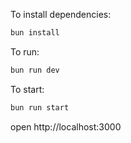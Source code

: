 To install dependencies:

```sh
bun install
```

To run:

```sh
bun run dev
```

To start:

```sh
bun run start
```

open http://localhost:3000
